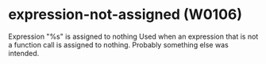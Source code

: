 # expression-not-assigned (W0106)

Expression "%s" is assigned to nothing Used when an expression that is
not a function call is assigned to nothing. Probably something else was
intended.
